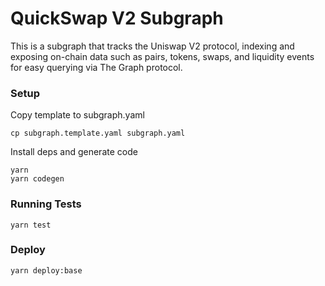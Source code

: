 # QuickSwap V2 Subgraph

This is a subgraph that tracks the Uniswap V2 protocol, indexing and exposing on-chain data such as pairs, tokens, swaps, and liquidity events for easy querying via The Graph protocol.

### Setup

Copy template to subgraph.yaml
```
cp subgraph.template.yaml subgraph.yaml
```

Install deps and generate code
```
yarn
yarn codegen
```

### Running Tests

```
yarn test
```

### Deploy

```
yarn deploy:base
```
